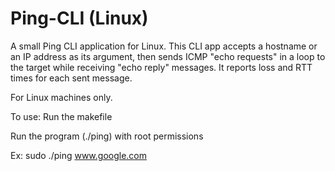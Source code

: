 # Ping-CLI (Linux)
A small Ping CLI application for Linux. This CLI app accepts a hostname or an IP address as its argument, then sends ICMP "echo requests" in a loop to the target while receiving "echo reply" messages. It reports loss and RTT times for each sent message.

For Linux machines only.

To use:
Run the makefile

Run the program (./ping) with root permissions 

Ex: sudo ./ping www.google.com
